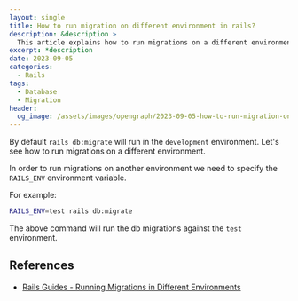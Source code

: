 ```yaml
---
layout: single
title: How to run migration on different environment in rails?
description: &description >
  This article explains how to run migrations on a different environment in rails.
excerpt: *description
date: 2023-09-05
categories:
  - Rails
tags:
  - Database
  - Migration
header:
  og_image: /assets/images/opengraph/2023-09-05-how-to-run-migration-on-different-environment-in-rails.png
---
```


By default `rails db:migrate` will run in the `development` environment.
Let's see how to run migrations on a different environment.

In order to run migrations on another environment we need to specify the
`RAILS_ENV` environment variable.

For example:

```bash
RAILS_ENV=test rails db:migrate
```

The above command will run the db migrations against the `test` environment.

## References

- [Rails Guides - Running Migrations in Different Environments](https://guides.rubyonrails.org/active_record_migrations.html#running-migrations-in-different-environments)
